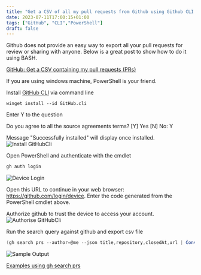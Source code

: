 ```yaml
---
title: "Get a CSV of all my pull requests from Github using Github CLI and PowerShell"
date: 2023-07-11T17:00:15+01:00
tags: ["GitHub", "CLI","PowerShell"]
draft: false
---
```


Github does not provide an easy way to export all your pull requests for review or sharing with anyone. Below is a great post to show how to do it using BASH. 

[GitHub: Get a CSV containing my pull requests (PRs)](https://www.markhneedham.com/blog/2023/06/12/github-list-pull-requests-csv/)

If you are using windows machine, PowerShell is your friend. 

Install [GitHub CLI](https://github.com/cli/cli) via command line

```dos
winget install --id GitHub.cli
```
Enter Y to the question

Do you agree to all the source agreements terms?
[Y] Yes  [N] No: Y

Message "Successfully installed" will display once installed.
 ![Install GitHubCli](../images/github_retrieve_all_PRs_GitHubCli/InstallGithubCLI.png)

Open PowerShell and authenticate with the cmdlet
```powershell
gh auth login
```
![Device Login](../images/github_retrieve_all_PRs_GitHubCli/gh_auth_login.png)

Open this URL to continue in your web browser: https://github.com/login/device. Enter the code generated from the PowerShell cmdlet above.

Authorize github to trust the device to access your account.
![Authorise GitHubCli](../images/github_retrieve_all_PRs_GitHubCli/AuthoriseGithubCLI.png)

Run the search query against github and export csv file

```powershell
(gh search prs --author=@me --json title,repository,closedAt,url | ConvertFrom-Json) | Export-Csv -Path c:\temp\contributions.csv -NoTypeInformation -Force
```
![Sample Output](../images/github_retrieve_all_PRs_GitHubCli/SampleOutput.png)

[Examples using gh search prs](https://cli.github.com/manual/gh_search_prs)
